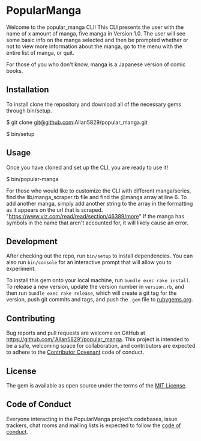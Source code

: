 # PopularManga

Welcome to the popular_manga CLI! This CLI presents the user with the name of x amount of manga, five manga in Version 1.0. The user will see some basic info on the manga selected and then be prompted whether or not to view more information about the manga, go to the menu with the entire list of manga, or quit.

For those of you who don't know, manga is a Japanese version of comic books.

## Installation

To install clone the repository and download all of the necessary gems through bin/setup.

$ git clone git@github.com:Allan5829/popular_manga.git

$ bin/setup

## Usage

Once you have cloned and set up the CLI, you are ready to use it!

$ bin/popular-manga

For those who would like to customize the CLI with different manga/series, find the lib/manga_scraper.rb file and find the @manga array at line 6.
To add another manga, simply add another string to the array in the formatting as it appears on the url that is scraped. "https://www.viz.com/read/read/section/46389/more"
If the manga has symbols in the name that aren't accounted for, it will likely cause an error.

## Development

After checking out the repo, run `bin/setup` to install dependencies. You can also run `bin/console` for an interactive prompt that will allow you to experiment.

To install this gem onto your local machine, run `bundle exec rake install`. To release a new version, update the version number in `version.rb`, and then run `bundle exec rake release`, which will create a git tag for the version, push git commits and tags, and push the `.gem` file to [rubygems.org](https://rubygems.org).

## Contributing

Bug reports and pull requests are welcome on GitHub at https://github.com/'Allan5829'/popular_manga. This project is intended to be a safe, welcoming space for collaboration, and contributors are expected to adhere to the [Contributor Covenant](http://contributor-covenant.org) code of conduct.

## License

The gem is available as open source under the terms of the [MIT License](https://opensource.org/licenses/MIT).

## Code of Conduct

Everyone interacting in the PopularManga project’s codebases, issue trackers, chat rooms and mailing lists is expected to follow the [code of conduct](https://github.com/'Allan5829'/popular_manga/blob/master/CODE_OF_CONDUCT.md).
